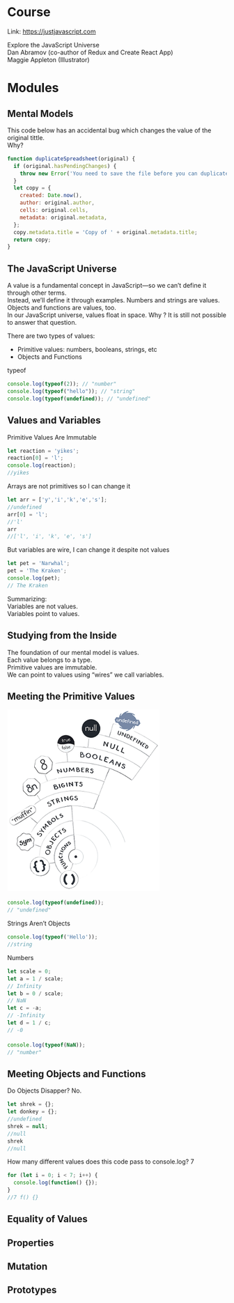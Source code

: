 # Course

Link: https://justjavascript.com  

Explore the JavaScript Universe  
Dan Abramov (co-author of Redux and Create React App)  
Maggie Appleton (Illustrator)  

# Modules

## Mental Models

This code below has an accidental bug which changes the value of the original tittle.  
Why?

```javascript
function duplicateSpreadsheet(original) {
  if (original.hasPendingChanges) {
    throw new Error('You need to save the file before you can duplicate it.');
  }
  let copy = {
    created: Date.now(),
    author: original.author,
    cells: original.cells,
    metadata: original.metadata,
  };
  copy.metadata.title = 'Copy of ' + original.metadata.title;
  return copy;
}
```

## The JavaScript Universe

A value is a fundamental concept in JavaScript—so we can’t define it through other terms.  
Instead, we’ll define it through examples. Numbers and strings are values. Objects and functions are values, too.  
In our JavaScript universe, values float in space. Why ?  It is still not possible to answer that question.    

There are two types of values:
* Primitive values: numbers, booleans, strings, etc
* Objects and Functions

typeof

```javascript
console.log(typeof(2)); // "number"
console.log(typeof("hello")); // "string"
console.log(typeof(undefined)); // "undefined"
```

## Values and Variables

Primitive Values Are Immutable

```javascript
let reaction = 'yikes';
reaction[0] = 'l';
console.log(reaction);
//yikes
```

Arrays are not primitives so I can change it

```javascript
let arr = ['y','i','k','e','s'];
//undefined
arr[0] = 'l';
//'l'
arr
//['l', 'i', 'k', 'e', 's']
```

But variables are wire, I can change it despite not values

```javascript
let pet = 'Narwhal';
pet = 'The Kraken';
console.log(pet);
// The Kraken
```
Summarizing:  
Variables are not values.  
Variables point to values.  

## Studying from the Inside

The foundation of our mental model is values.  
Each value belongs to a type.  
Primitive values are immutable.  
We can point to values using “wires” we call variables.

## Meeting the Primitive Values

![Values](images/celestialspheres-v2.png)

```javascript
console.log(typeof(undefined)); 
// "undefined"
```

Strings Aren’t Objects

```javascript
console.log(typeof('Hello'));
//string
```

Numbers

```javascript
let scale = 0;
let a = 1 / scale;
// Infinity
let b = 0 / scale;
// NaN
let c = -a;
// -Infinity
let d = 1 / c;
// -0

console.log(typeof(NaN)); 
// "number"
```

## Meeting Objects and Functions

Do Objects Disapper? No.

```javascript
let shrek = {};
let donkey = {};
//undefined
shrek = null;
//null
shrek
//null
```

How many different values does this code pass to console.log? 7

```javascript
for (let i = 0; i < 7; i++) {
  console.log(function() {});
}
//7 f() {}
```

## Equality of Values

## Properties

## Mutation

## Prototypes